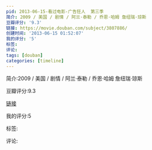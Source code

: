```yaml
---
pid: 2013-06-15-看过电影-广告狂人  第三季
简介: 2009 / 美国 / 剧情 / 阿兰·泰勒 / 乔恩·哈姆 詹纽瑞·琼斯
豆瓣评分: '9.3'
链接: https://movie.douban.com/subject/3807886/
创建时间: '2013-06-15 01:52:07'
我的评分: '5'
标签:
评论:
tags: [douban]
categories: [timeline]
---
```

简介:2009 / 美国 / 剧情 / 阿兰·泰勒 / 乔恩·哈姆 詹纽瑞·琼斯

豆瓣评分:9.3

[链接](https://movie.douban.com/subject/3807886/)

我的评分:5

标签:

评论:

